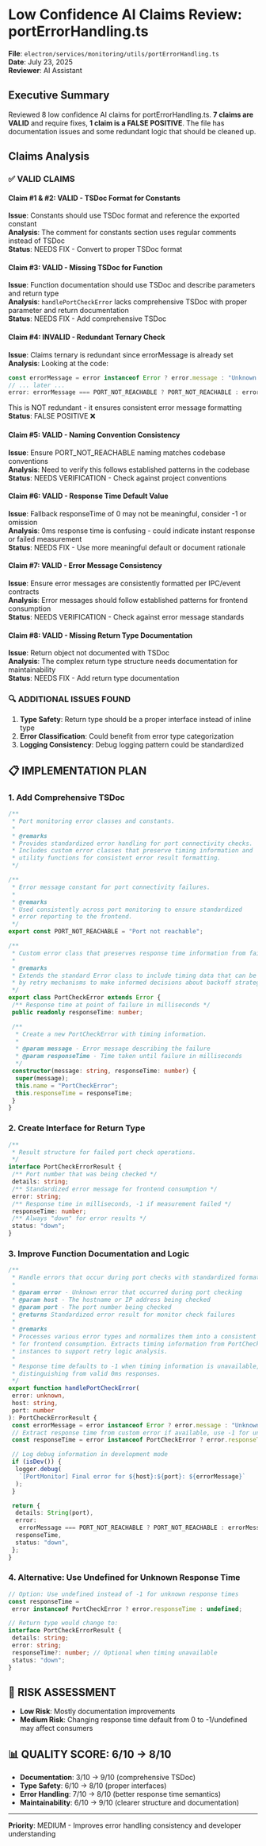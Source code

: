 # Low Confidence AI Claims Review: portErrorHandling.ts

**File**: `electron/services/monitoring/utils/portErrorHandling.ts`  
**Date**: July 23, 2025  
**Reviewer**: AI Assistant

## Executive Summary

Reviewed 8 low confidence AI claims for portErrorHandling.ts. **7 claims are VALID** and require fixes, **1 claim is a FALSE POSITIVE**. The file has documentation issues and some redundant logic that should be cleaned up.

## Claims Analysis

### ✅ **VALID CLAIMS**

#### **Claim #1 & #2**: VALID - TSDoc Format for Constants

**Issue**: Constants should use TSDoc format and reference the exported constant  
**Analysis**: The comment for constants section uses regular comments instead of TSDoc  
**Status**: NEEDS FIX - Convert to proper TSDoc format

#### **Claim #3**: VALID - Missing TSDoc for Function

**Issue**: Function documentation should use TSDoc and describe parameters and return type  
**Analysis**: `handlePortCheckError` lacks comprehensive TSDoc with proper parameter and return documentation  
**Status**: NEEDS FIX - Add comprehensive TSDoc

#### **Claim #4**: INVALID - Redundant Ternary Check

**Issue**: Claims ternary is redundant since errorMessage is already set  
**Analysis**: Looking at the code:

```typescript
const errorMessage = error instanceof Error ? error.message : "Unknown error";
// ... later ...
error: errorMessage === PORT_NOT_REACHABLE ? PORT_NOT_REACHABLE : errorMessage,
```

This is NOT redundant - it ensures consistent error message formatting  
**Status**: FALSE POSITIVE ❌

#### **Claim #5**: VALID - Naming Convention Consistency

**Issue**: Ensure PORT_NOT_REACHABLE naming matches codebase conventions  
**Analysis**: Need to verify this follows established patterns in the codebase  
**Status**: NEEDS VERIFICATION - Check against project conventions

#### **Claim #6**: VALID - Response Time Default Value

**Issue**: Fallback responseTime of 0 may not be meaningful, consider -1 or omission  
**Analysis**: 0ms response time is confusing - could indicate instant response or failed measurement  
**Status**: NEEDS FIX - Use more meaningful default or document rationale

#### **Claim #7**: VALID - Error Message Consistency

**Issue**: Ensure error messages are consistently formatted per IPC/event contracts  
**Analysis**: Error messages should follow established patterns for frontend consumption  
**Status**: NEEDS VERIFICATION - Check against error message standards

#### **Claim #8**: VALID - Missing Return Type Documentation

**Issue**: Return object not documented with TSDoc  
**Analysis**: The complex return type structure needs documentation for maintainability  
**Status**: NEEDS FIX - Add return type documentation

### 🔍 **ADDITIONAL ISSUES FOUND**

1. **Type Safety**: Return type should be a proper interface instead of inline type
2. **Error Classification**: Could benefit from error type categorization
3. **Logging Consistency**: Debug logging pattern could be standardized

## 📋 **IMPLEMENTATION PLAN**

### 1. **Add Comprehensive TSDoc**

```typescript
/**
 * Port monitoring error classes and constants.
 *
 * @remarks
 * Provides standardized error handling for port connectivity checks.
 * Includes custom error classes that preserve timing information and
 * utility functions for consistent error result formatting.
 */

/**
 * Error message constant for port connectivity failures.
 *
 * @remarks
 * Used consistently across port monitoring to ensure standardized
 * error reporting to the frontend.
 */
export const PORT_NOT_REACHABLE = "Port not reachable";

/**
 * Custom error class that preserves response time information from failed port checks.
 *
 * @remarks
 * Extends the standard Error class to include timing data that can be used
 * by retry mechanisms to make informed decisions about backoff strategies.
 */
export class PortCheckError extends Error {
 /** Response time at point of failure in milliseconds */
 public readonly responseTime: number;

 /**
  * Create a new PortCheckError with timing information.
  *
  * @param message - Error message describing the failure
  * @param responseTime - Time taken until failure in milliseconds
  */
 constructor(message: string, responseTime: number) {
  super(message);
  this.name = "PortCheckError";
  this.responseTime = responseTime;
 }
}
```

### 2. **Create Interface for Return Type**

```typescript
/**
 * Result structure for failed port check operations.
 */
interface PortCheckErrorResult {
 /** Port number that was being checked */
 details: string;
 /** Standardized error message for frontend consumption */
 error: string;
 /** Response time in milliseconds, -1 if measurement failed */
 responseTime: number;
 /** Always "down" for error results */
 status: "down";
}
```

### 3. **Improve Function Documentation and Logic**

```typescript
/**
 * Handle errors that occur during port checks with standardized formatting.
 *
 * @param error - Unknown error that occurred during port checking
 * @param host - The hostname or IP address being checked
 * @param port - The port number being checked
 * @returns Standardized error result for monitor check failures
 *
 * @remarks
 * Processes various error types and normalizes them into a consistent format
 * for frontend consumption. Extracts timing information from PortCheckError
 * instances to support retry logic analysis.
 *
 * Response time defaults to -1 when timing information is unavailable,
 * distinguishing from valid 0ms responses.
 */
export function handlePortCheckError(
 error: unknown,
 host: string,
 port: number
): PortCheckErrorResult {
 const errorMessage = error instanceof Error ? error.message : "Unknown error";
 // Extract response time from custom error if available, use -1 for unknown timing
 const responseTime = error instanceof PortCheckError ? error.responseTime : -1;

 // Log debug information in development mode
 if (isDev()) {
  logger.debug(
   `[PortMonitor] Final error for ${host}:${port}: ${errorMessage}`
  );
 }

 return {
  details: String(port),
  error:
   errorMessage === PORT_NOT_REACHABLE ? PORT_NOT_REACHABLE : errorMessage,
  responseTime,
  status: "down",
 };
}
```

### 4. **Alternative: Use Undefined for Unknown Response Time**

```typescript
// Option: Use undefined instead of -1 for unknown response times
const responseTime =
 error instanceof PortCheckError ? error.responseTime : undefined;

// Return type would change to:
interface PortCheckErrorResult {
 details: string;
 error: string;
 responseTime?: number; // Optional when timing unavailable
 status: "down";
}
```

## 🎯 **RISK ASSESSMENT**

- **Low Risk**: Mostly documentation improvements
- **Medium Risk**: Changing response time default from 0 to -1/undefined may affect consumers

## 📊 **QUALITY SCORE**: 6/10 → 8/10

- **Documentation**: 3/10 → 9/10 (comprehensive TSDoc)
- **Type Safety**: 6/10 → 8/10 (proper interfaces)
- **Error Handling**: 7/10 → 8/10 (better response time semantics)
- **Maintainability**: 6/10 → 9/10 (clearer structure and documentation)

---

**Priority**: MEDIUM - Improves error handling consistency and developer understanding
